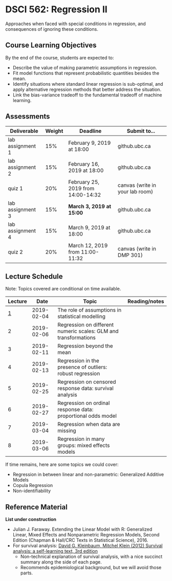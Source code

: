 # DSCI 562: Regression II

Approaches when faced with special conditions in regression, and consequences of ignoring these conditions.


## Course Learning Objectives

By the end of the course, students are expected to:

- Describe the value of making parametric assumptions in regression.
- Fit model functions that represent probabilistic quantities besides the mean.
- Identify situations where standard linear regression is sub-optimal, and apply alternative regression methods that better address the situation.
- Link the bias-variance tradeoff to the fundamental tradeoff of machine learning.


## Assessments

| Deliverable | Weight   | Deadline | Submit to... |
|------------|----------|----------|--------------|
| lab assignment 1 | 15% | February 9, 2019 at 18:00 | github.ubc.ca |
| lab assignment 2 | 15% | February 16, 2019 at 18:00 | github.ubc.ca |
| quiz 1           | 20% | February 25, 2019 from 14:00-14:32 | canvas (write in your lab room) |
| lab assignment 3 | 15% | **March 3, 2019 at 15:00** | github.ubc.ca |
| lab assignment 4 | 15% | March 9, 2019 at 18:00 | github.ubc.ca |
| quiz 2           | 20% | March 12, 2019 from 11:00-11:32 | canvas (write in DMP 301)       |

## Lecture Schedule

Note: Topics covered are conditional on time available.

| Lecture| Date | Topic | Reading/notes |
|-------|-------------|-------------|------------|
| [1](./lec1) | 2019-02-04 | The role of assumptions in statistical modelling | |
| 2 | 2019-02-06 | Regression on different numeric scales: GLM and transformations | |
| 3 | 2019-02-11 | Regression beyond the mean | |
| 4 | 2019-02-13 | Regression in the presence of outliers: robust regression | |
| 5 | 2019-02-25 | Regression on censored response data: survival analysis   | |
| 6 | 2019-02-27 | Regression on ordinal response data: proportional odds model | |
| 7 | 2019-03-04 | Regression when data are missing | |
| 8 | 2019-03-06 | Regression in many groups: mixed effects models | |

If time remains, here are some topics we could cover:

- Regression in between linear and non-parametric: Generalized Additive Models
- Copula Regression
- Non-identifiability

## Reference Material

**List under construction**

- Julian J. Faraway. Extending the Linear Model with R: Generalized Linear, Mixed Effects and Nonparametric Regression Models, Second Edition (Chapman & Hall/CRC Texts in Statistical Science), 2016.
- For survival analysis: [David G. Kleinbaum, Mitchel Klein (2012) Survival analysis: a self-learning text, 3rd edition](http://webcat2.library.ubc.ca/vwebv/holdingsInfo?bibId=5827037)
	- Non-technical explanation of survival analysis, with a nice succinct summary along the side of each page.
	- Recommends epidemiological background, but we will avoid those parts.  
